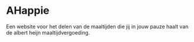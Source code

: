# AHappie

Een website voor het delen van de maaltijden die jij in jouw pauze haalt van de albert heijn maaltijdvergoeding.
